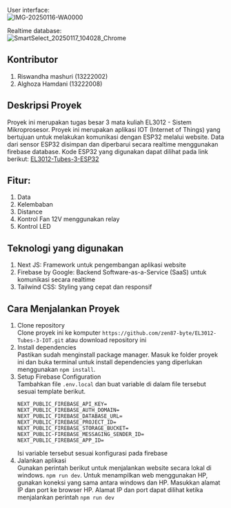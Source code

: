 User interface:  
![IMG-20250116-WA0000](https://github.com/user-attachments/assets/d4ea465d-95aa-4506-84d7-8eb77525c3b5)  


Realtime database:  
![SmartSelect_20250117_104028_Chrome](https://github.com/user-attachments/assets/77726e90-4d58-401a-8571-463ac84b8abc)  

## Kontributor
1. Riswandha mashuri (13222002)
2. Alghoza Hamdani (13222008)
   
## Deskripsi Proyek
Proyek ini merupakan tugas besar 3 mata kuliah EL3012 - Sistem Mikroprosesor. Proyek ini merupakan aplikasi IOT (Internet of Things) yang bertujuan untuk melakukan komunikasi dengan ESP32 melalui website. Data dari sensor ESP32 disimpan dan diperbarui secara realtime menggunakan firebase database. Kode ESP32 yang digunakan dapat dilihat pada link berikut: [EL3012-Tubes-3-ESP32](https://github.com/zen87-byte/EL3012-Tubes-3-ESP32) 

## Fitur:
1. Data
2. Kelembaban
3. Distance
4. Kontrol Fan 12V menggunakan relay
5. Kontrol LED

## Teknologi yang digunakan
1. Next JS: Framework untuk pengembangan aplikasi website
2. Firebase by Google: Backend Software-as-a-Service (SaaS) untuk komunikasi secara realtime
3. Tailwind CSS: Styling yang cepat dan responsif

## Cara Menjalankan Proyek
1. Clone repository  
   Clone proyek ini ke komputer `https://github.com/zen87-byte/EL3012-Tubes-3-IOT.git` atau download repository ini
2. Install dependencies  
   Pastikan sudah menginstall package manager. Masuk ke folder proyek ini dan buka terminal untuk install dependencies yang diperlukan menggunakan `npm install`.
3. Setup Firebase Configuration  
   Tambahkan file `.env.local` dan buat variable di dalam file tersebut sesuai template berikut.
   ```
   NEXT_PUBLIC_FIREBASE_API_KEY=
   NEXT_PUBLIC_FIREBASE_AUTH_DOMAIN=
   NEXT_PUBLIC_FIREBASE_DATABASE_URL=
   NEXT_PUBLIC_FIREBASE_PROJECT_ID=
   NEXT_PUBLIC_FIREBASE_STORAGE_BUCKET=
   NEXT_PUBLIC-FIREBASE_MESSAGING_SENDER_ID=
   NEXT_PUBLIC_FIREBASE_APP_ID=
   ```
   Isi variable tersebut sesuai konfigurasi pada firebase
4. Jalankan aplikasi  
   Gunakan perintah berikut untuk menjalankan website secara lokal di windows.
   ```npm run dev```. Untuk menampilkan web menggunakan HP, gunakan koneksi yang sama antara windows dan HP. Masukkan alamat IP dan port ke browser HP. Alamat IP dan port dapat dilihat ketika menjalankan perintah ```npm run dev```
